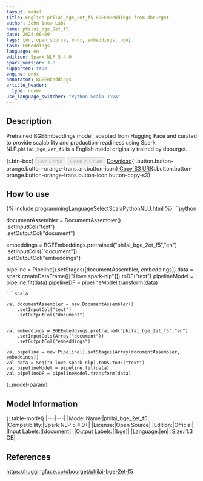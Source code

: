 ```yaml
---
layout: model
title: English philai_bge_2et_f5 BGEEmbeddings from dbourget
author: John Snow Labs
name: philai_bge_2et_f5
date: 2024-06-09
tags: [en, open_source, onnx, embeddings, bge]
task: Embeddings
language: en
edition: Spark NLP 5.4.0
spark_version: 3.0
supported: true
engine: onnx
annotator: BGEEmbeddings
article_header:
  type: cover
use_language_switcher: "Python-Scala-Java"
---
```


## Description

Pretrained BGEEmbeddings model, adapted from Hugging Face and curated to provide scalability and production-readiness using Spark NLP.`philai_bge_2et_f5` is a English model originally trained by dbourget.

{:.btn-box}
<button class="button button-orange" disabled>Live Demo</button>
<button class="button button-orange" disabled>Open in Colab</button>
[Download](https://s3.amazonaws.com/auxdata.johnsnowlabs.com/public/models/philai_bge_2et_f5_en_5.4.0_3.0_1717962651744.zip){:.button.button-orange.button-orange-trans.arr.button-icon}
[Copy S3 URI](s3://auxdata.johnsnowlabs.com/public/models/philai_bge_2et_f5_en_5.4.0_3.0_1717962651744.zip){:.button.button-orange.button-orange-trans.button-icon.button-copy-s3}

## How to use



<div class="tabs-box" markdown="1">
{% include programmingLanguageSelectScalaPythonNLU.html %}
```python
 
documentAssembler = DocumentAssembler() \
      .setInputCol("text") \
      .setOutputCol("document")

embeddings = BGEEmbeddings.pretrained("philai_bge_2et_f5","en") \
      .setInputCols(["document"]) \
      .setOutputCol("embeddings")       
        
pipeline = Pipeline().setStages([documentAssembler, embeddings])
data = spark.createDataFrame([["I love spark-nlp"]]).toDF("text")
pipelineModel = pipeline.fit(data)
pipelineDF = pipelineModel.transform(data)

```
```scala

val documentAssembler = new DocumentAssembler() 
    .setInputCol("text") 
    .setOutputCol("document")
    

val embeddings = BGEEmbeddings.pretrained("philai_bge_2et_f5","en") 
    .setInputCols(Array("document")) 
    .setOutputCol("embeddings")

val pipeline = new Pipeline().setStages(Array(documentAssembler, embeddings))
val data = Seq("I love spark-nlp).toDS.toDF("text")
val pipelineModel = pipeline.fit(data)
val pipelineDF = pipelineModel.transform(data)

```
</div>

{:.model-param}
## Model Information

{:.table-model}
|---|---|
|Model Name:|philai_bge_2et_f5|
|Compatibility:|Spark NLP 5.4.0+|
|License:|Open Source|
|Edition:|Official|
|Input Labels:|[document]|
|Output Labels:|[bge]|
|Language:|en|
|Size:|1.3 GB|

## References

https://huggingface.co/dbourget/philai-bge-2et-f5
